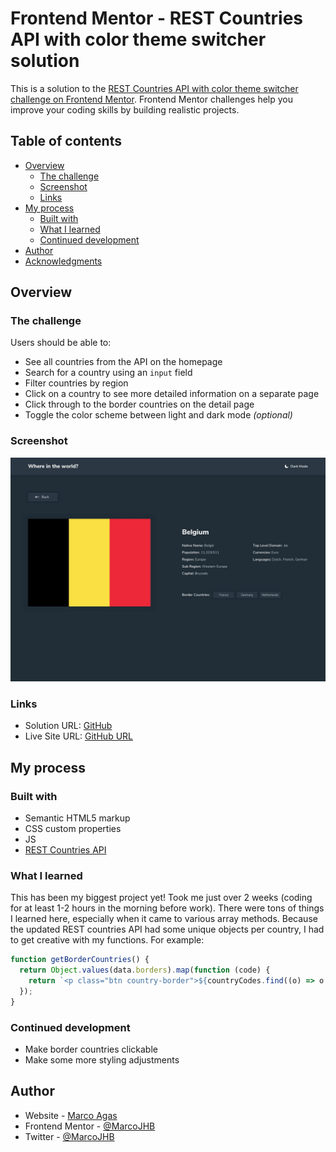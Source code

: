# Frontend Mentor - REST Countries API with color theme switcher solution

This is a solution to the [REST Countries API with color theme switcher challenge on Frontend Mentor](https://www.frontendmentor.io/challenges/rest-countries-api-with-color-theme-switcher-5cacc469fec04111f7b848ca). Frontend Mentor challenges help you improve your coding skills by building realistic projects.

## Table of contents

- [Overview](#overview)
  - [The challenge](#the-challenge)
  - [Screenshot](#screenshot)
  - [Links](#links)
- [My process](#my-process)
  - [Built with](#built-with)
  - [What I learned](#what-i-learned)
  - [Continued development](#continued-development)
- [Author](#author)
- [Acknowledgments](#acknowledgments)

## Overview

### The challenge

Users should be able to:

- See all countries from the API on the homepage
- Search for a country using an `input` field
- Filter countries by region
- Click on a country to see more detailed information on a separate page
- Click through to the border countries on the detail page
- Toggle the color scheme between light and dark mode _(optional)_

### Screenshot

![](./screenshot.jpg)

### Links

- Solution URL: [GitHub](https://github.com/MarcoJHB/rest-countries-colour-switcher)
- Live Site URL: [GitHub URL](https://marcojhb.github.io/rest-countries-colour-switcher/)

## My process

### Built with

- Semantic HTML5 markup
- CSS custom properties
- JS
- [REST Countries API](https://restcountries.com/)

### What I learned

This has been my biggest project yet! Took me just over 2 weeks (coding for at least 1-2 hours in the morning before work). There were tons of things I learned here, especially when it came to various array methods. Because the updated REST countries API had some unique objects per country, I had to get creative with my functions. For example:

```js
function getBorderCountries() {
  return Object.values(data.borders).map(function (code) {
    return `<p class="btn country-border">${countryCodes.find((o) => o.code === code).country}</p>`;
  });
}
```

### Continued development

- Make border countries clickable
- Make some more styling adjustments


## Author

- Website - [Marco Agas](https://github.com/MarcoJHB/)
- Frontend Mentor - [@MarcoJHB](https://www.frontendmentor.io/profile/MarcoJHB)
- Twitter - [@MarcoJHB](https://twitter.com/MarcoJHB)